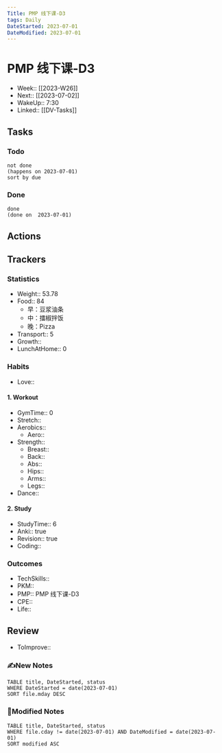 ```yaml
---
Title: PMP 线下课-D3
tags: Daily
DateStarted: 2023-07-01
DateModified: 2023-07-01
---
```

# PMP 线下课-D3 
- Week:: [[2023-W26]]
- Next:: [[2023-07-02]]
- WakeUp:: 7:30
- Linked:: [[DV-Tasks]]
## Tasks
### Todo
```tasks
not done
(happens on 2023-07-01)
sort by due
```
### Done
```tasks
done
(done on  2023-07-01)
```
## Actions
## Trackers 
### Statistics 
- Weight:: 53.78
- Food:: 84
	- 早：豆浆油条
	- 中：擂椒拌饭
	- 晚：Pizza
- Transport:: 5
- Growth::
- LunchAtHome:: 0
### Habits
- Love::
#### 1. Workout
- GymTime:: 0
- Stretch::
- Aerobics:: 
	- Aero:: 
- Strength:: 
	- Breast:: 
	- Back:: 
	- Abs:: 
	- Hips:: 
	- Arms:: 
	- Legs:: 
- Dance::
#### 2. Study
- StudyTime:: 6
- Anki:: true
- Revision:: true
- Coding:: 
### Outcomes
- TechSkills::
- PKM:: 
- PMP:: PMP 线下课-D3
- CPE::
- Life:: 
## Review
- ToImprove::  
### ✍️New Notes

```dataview
TABLE title, DateStarted, status
WHERE DateStarted = date(2023-07-01)     
SORT file.mday DESC
```

### 📝Modified Notes

```dataview
TABLE title, DateStarted, status
WHERE file.cday != date(2023-07-01) AND DateModified = date(2023-07-01)
SORT modified ASC
```

